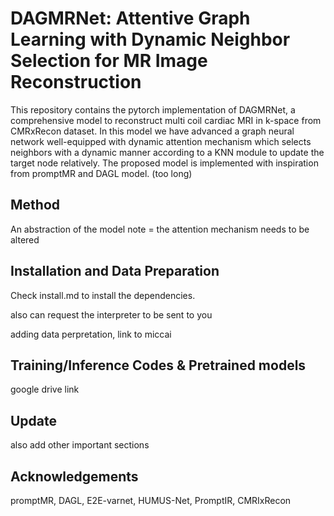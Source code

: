 # DAGMRNet: Attentive Graph Learning with Dynamic Neighbor Selection for MR Image Reconstruction 

This repository contains the pytorch implementation of DAGMRNet, a comprehensive model to reconstruct multi coil cardiac MRI in k-space from CMRxRecon dataset. In this model we have advanced a graph neural network well-equipped with dynamic attention mechanism which selects neighbors with a dynamic manner according to a KNN module to update the target node relatively. The proposed model is implemented with inspiration from promptMR and DAGL model. (too long)

## Method

An abstraction of the model
note = the attention mechanism needs to be altered

## Installation and Data Preparation

Check install.md to install the dependencies.

also can request the interpreter to be sent to you

adding data perpretation, link to miccai

## Training/Inference Codes & Pretrained models

google drive link

## Update

also add other important sections

## Acknowledgements

promptMR, DAGL, E2E-varnet, HUMUS-Net, PromptIR, CMRIxRecon
